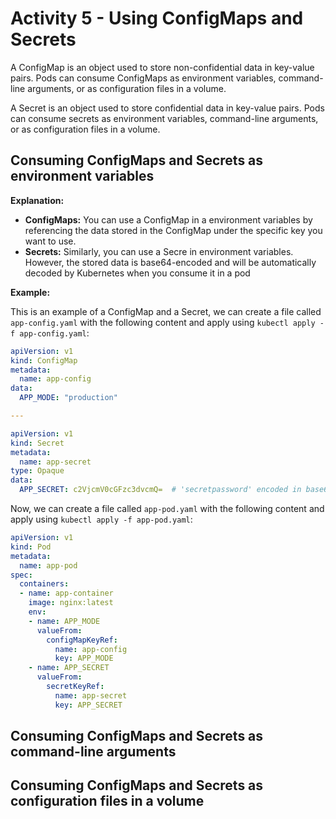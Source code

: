 # Activity 5 - Using ConfigMaps and Secrets

A ConfigMap is an object used to store non-confidential data in key-value pairs. Pods can consume ConfigMaps as environment variables, command-line arguments, or as configuration files in a volume.

A Secret is an object used to store confidential data in key-value pairs. Pods can consume secrets as environment variables, command-line arguments, or as configuration files in a volume.

## Consuming ConfigMaps and Secrets as environment variables

__Explanation:__ 

- __ConfigMaps:__ You can use a ConfigMap in a environment variables by referencing the data stored in the ConfigMap under the specific key you want to use.
- __Secrets:__ Similarly, you can use a Secre in environment variables. However, the stored data is base64-encoded and will be automatically decoded by Kubernetes when you consume it in a pod

__Example:__

This is an example of a ConfigMap and a Secret, we can create a file called `app-config.yaml` with the following content and apply using `kubectl apply -f app-config.yaml`:

```yaml
apiVersion: v1
kind: ConfigMap
metadata:
  name: app-config
data:
  APP_MODE: "production"

---

apiVersion: v1
kind: Secret
metadata:
  name: app-secret
type: Opaque
data:
  APP_SECRET: c2VjcmV0cGFzc3dvcmQ=  # 'secretpassword' encoded in base64

```

Now, we can create a file called `app-pod.yaml` with the following content and apply using `kubectl apply -f app-pod.yaml`:

```yaml
apiVersion: v1
kind: Pod
metadata:
  name: app-pod
spec:
  containers:
  - name: app-container
    image: nginx:latest
    env:
    - name: APP_MODE
      valueFrom:
        configMapKeyRef:
          name: app-config
          key: APP_MODE
    - name: APP_SECRET
      valueFrom:
        secretKeyRef:
          name: app-secret
          key: APP_SECRET
```

## Consuming ConfigMaps and Secrets as command-line arguments

## Consuming ConfigMaps and Secrets as configuration files in a volume


